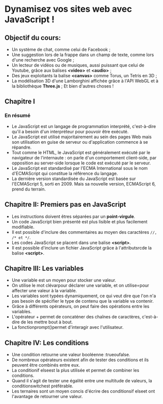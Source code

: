 # Dynamisez vos sites web avec JavaScript !

## Objectif du cours:
*  Un système de chat, comme celui de Facebook ;
*  Une suggestion lors de la frappe dans un champ de texte, comme lors d'une recherche avec Google ;
*  Un lecteur de vidéos ou de musiques, aussi puissant que celui de Youtube, grâce aux balises **&lt;video&gt;** et **&lt;audio&gt;**  ;
*  Des jeux exploitants la balise **&lt;canvas&gt;** comme Torus, un Tetris en 3D ;
*  La modélisation 3D d'une Lamborghini affichée grâce à l'API WebGL et à la bibliothèque **Three.js** ;
  Et bien d'autres choses !

## Chapitre I
### En résumé
*  Le JavaScript est un langage de programmation interprété, c'est-à-dire qu'il a besoin d'un interpréteur pour pouvoir être exécuté.
*  Le JavaScript est utilisé majoritairement au sein des pages Web mais son utilisation en guise de serveur ou d'application commence à se répandre.
*  Tout comme le HTML, le JavaScript est généralement exécuté par le navigateur de l'internaute : on parle d'un comportement client-side, par opposition au server-side lorsque le code est exécuté par le serveur.
*  Le JavaScript est standardisé par l'ECMA International sous le nom d'ECMAScript qui constitue la référence du langage.
*  La dernière version standardisée du JavaScript est basée sur l'ECMAScript 5, sorti en 2009. Mais sa nouvelle version, ECMAScript 6, prend du terrain.

## Chapitre II: Premiers pas en JavaScript
*   Les instructions doivent êtres séparées par un **point-virgule**.
*   Un code JavaScript bien présenté est plus lisible et plus facilement modifiable.
*   Il est possible d'inclure des commentaires au moyen des caractères <code>//, /* et */</code>.
*   Les codes JavaScript se placent dans une balise **&lt;script&gt;**.
*   Il est possible d'inclure un fichier JavaScript grâce à l'attributsrcde la balise **&lt;script&gt;**.

## Chapitre III: Les variables
*   Une variable est un moyen pour stocker une valeur.
*   On utilise le mot clévarpour déclarer une variable, et on utilise=pour affecter une valeur à la variable.
*   Les variables sont typées dynamiquement, ce qui veut dire que l'on n'a pas besoin de spécifier le type de contenu que la variable va contenir.
*   Grâce à différents opérateurs, on peut faire des opérations entre les variables.
*   L'opérateur + permet de concaténer des chaînes de caractères, c'est-à-dire de les mettre bout à bout.
*   La fonctionprompt()permet d'interagir avec l'utilisateur.

## Chapitre IV: Les conditions
*   Une condition retourne une valeur booléenne :trueoufalse.
*   De nombreux opérateurs existent afin de tester des conditions et ils peuvent être combinés entre eux.
*   La conditionif elseest la plus utilisée et permet de combiner les conditions.
*   Quand il s'agit de tester une égalité entre une multitude de valeurs, la conditionswitchest préférable.
*   Les ternaires sont un moyen concis d'écrire des conditionsif elseet ont l'avantage de retourner une valeur.